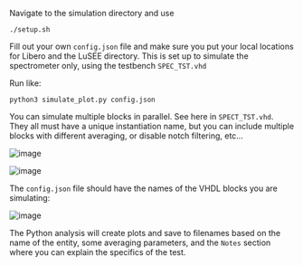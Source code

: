 Navigate to the simulation directory and use

`./setup.sh`

Fill out your own `config.json` file and make sure you put your local locations for Libero and the LuSEE directory. This is set up to simulate the spectrometer only, using the testbench `SPEC_TST.vhd`

Run like:

`python3 simulate_plot.py config.json`

You can simulate multiple blocks in parallel. See here in `SPECT_TST.vhd`. They all must have a unique instantiation name, but you can include multiple blocks with different averaging, or disable notch filtering, etc...

![image](https://user-images.githubusercontent.com/32136565/233469087-37551b6e-8eb8-457a-b4a1-360f0ad52f4c.png)

![image](https://user-images.githubusercontent.com/32136565/233469230-139fc872-ceb5-4f79-942d-32fab5957e29.png)

The `config.json` file should have the names of the VHDL blocks you are simulating:

![image](https://user-images.githubusercontent.com/32136565/233469479-1f4640f1-8276-45eb-a4bd-f7cd1f20b009.png)

The Python analysis will create plots and save to filenames based on the name of the entity, some averaging parameters, and the `Notes` section where you can explain the specifics of the test.
